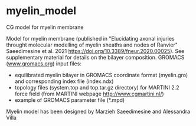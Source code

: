 
# myelin_model
CG model for myelin membrane

Model for myelin membrane (published in "Elucidating axonal injuries throught molecular modelling of myelin sheaths and nodes of Ranvier" Saeedimesine et al. 2021  https://doi.org/10.3389/fneur.2020.00025). See supplementary material for details on the bilayer composition. 
GROMACS (www.gromacs.org) input files:
* equilibrated myelin bilayer in GROMACS coordinate format (myelin.gro) and corresponding index file (index.ndx)
* topology files (system.top and top.tar.gz directory) for MARTINI 2.2 force field (from MARTINI webpage http://www.cgmartini.nl/)
* example of GROMACS parameter file (*.mpd)

Myelin model has been designed by Marzieh Saeedimesine and Alessandra Villa 

